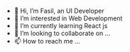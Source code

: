 - 👋 Hi, I’m Fasil, an UI Developer
- 👀 I’m interested in Web Development 
- 🌱 I’m currently learning React js
- 💞️ I’m looking to collaborate on ...
- 📫 How to reach me ...

<!---
fasiluid/fasiluid is a ✨ special ✨ repository because its `README.md` (this file) appears on your GitHub profile.
You can click the Preview link to take a look at your changes.
--->
